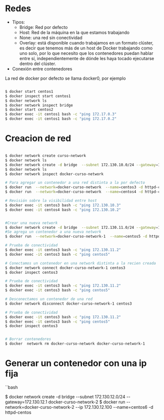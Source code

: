 # Redes

- Tipos:
  - Bridge: Red por defecto
  - Host:  Red de la máquina en la que estamos trabajando
  - None: una red sin conectividad 
  - Overlay: está disponible cuando trabajamos en un formato clúster, es decir que tenemos más de un host de Docker trabajando como uno solo, por lo que necesito que los contenedores puedan hablar entre sí, independientemente de dónde les haya tocado ejecutarse dentro del clúster.
- Conexión entre contenedores



La red de docker por defecto se llama docker0, por ejemplo

```bash

$ docker start centos1
$ docker inspect start centos1
$ docker network ls
$ docker network inspect bridge
$ docker start centos2
$ docker exec -it centos1 bash -c "ping 172.17.0.3"
$ docker exec -it centos1 bash -c "ping 172.17.0.2"

```

# Creacion de red

```bash

$ docker network create curso-network
$ docker network ls
$ docker network create -d bridge  --subnet 172.130.10.0/24 --gateway=172.130.10.1 docker-curso-network
$ docker network ls
$ docker network inspect docker-curso-network

# Para agregar un contenedor a una red distinta a la por defecto 
$ docker run  --network=docker-curso-network  --name=centos3 -d httpd-centos
$ docker run  --network=docker-curso-network  --name=centos4 -d httpd-centos

# Revisión sobre la visibilidad entre host
$ docker exec -it centos3 bash -c "ping 172.130.10.3"
$ docker exec -it centos4 bash -c "ping 172.130.10.2"


#Crear una nueva network
$ docker network create -d bridge  --subnet 172.130.11.0/24 --gateway=172.130.11.1 docker-curso-network-1
#Se agrega un contenedor a una nueva network
$ docker run  --network=docker-curso-network-1  --name=centos5 -d httpd-centos

# Prueba de conectividad 
$ docker exec -it centos3 bash -c "ping 172.130.11.2"
$ docker exec -it centos3 bash -c "ping centos5"

# Conectamos un contenedor en una network distinta a la recien creada 
$ docker network connect docker-curso-network-1 centos3
$ docker inspect centos3

# Prueba de conectividad 
$ docker exec -it centos3 bash -c "ping 172.130.11.2"
$ docker exec -it centos3 bash -c "ping centos5"

# Desconectamos un contenedor de una red 
$ docker network disconnect docker-curso-network-1 centos3

# Prueba de conectividad 
$ docker exec -it centos3 bash -c "ping 172.130.11.2"
$ docker exec -it centos3 bash -c "ping centos5"
$ docker inspect centos3


# Borrar contenedores
$ docker  network rm docker-curso-network docker-curso-network-1

```

# Generar un contenedor con una ip fija 
``bash 

$ docker network create -d bridge  --subnet 172.130.12.0/24 --gateway=172.130.12.1 docker-curso-network-2
$ docker run  --network=docker-curso-network-2 --ip 172.130.12.100 --name=centos6 -d httpd-centos
